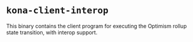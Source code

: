 # `kona-client-interop`

This binary contains the client program for executing the Optimism rollup state transition, with interop support.
